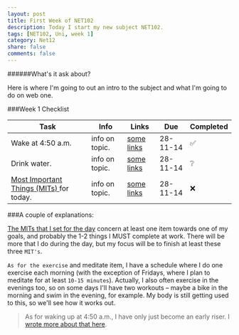 ```yaml
---
layout: post
title: First Week of NET102
description: Today I start my new subject NET102.
tags: [NET102, Uni, week 1]
category: Net12
share: false
comments: false
---
```

######What's it ask about?

Here is where I'm going to out an intro to the subject and what I'm going to do on web one.


###Week 1 Checklist

Task   | Info    | Links   | Due   | Completed
------ | ------- | ------- | ----- | --------
Wake at 4:50 a.m.   | info on topic.  | [some links](htt://example.com)   | 28-11-14     | ✅
Drink water.   | info on topic.  | [some links](htt://example.com)   | 28-11-14     |     ❔ 
[Most Important Things (MITs) ][2]for today. | info on topic.  | [some links](htt://example.com)   | 28-11-14  | ❌ 


###A couple of explanations: 

[The MITs that I set for the day][2] concern at least one item towards one of my goals, and probably the 1-2 things I MUST complete at work. There will be more that I do during the day, but my focus will be to finish at least these three `MIT's`.

`As for the exercise` and meditate item, I have a schedule where I do one exercise each morning (with the exception of Fridays, where I plan to meditate for at least `10-15 minutes`). Actually, I also often exercise in the evenings too, so on some days I'll have two workouts – maybe a bike in the morning and swim in the evening, for example. My body is still getting used to this, so we'll see how it works out.

>As for waking up at 4:50 a.m., I have only just become an early riser. I [wrote more about that here][3].

[1]: http://katieball.me/uni/
[2]: http://katieball.me/uni/posts/purpose-your-day-most-important-task/
[3]: http://katieball/uni/posts/how-i-became-early-riser/
  
